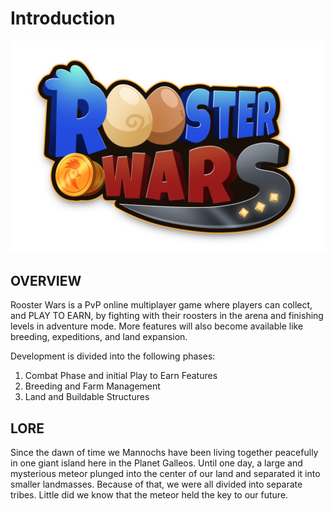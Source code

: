 # Introduction

<!-- Logo Banner -->
<img src="images/rw-logo.png" alt="logo" class="logo-banner">

## OVERVIEW

Rooster Wars is a PvP online multiplayer game where players can collect, and PLAY TO EARN, by fighting with their roosters in the arena and finishing levels in adventure mode. More features will also become available like breeding, expeditions, and land expansion.

Development is divided into the following phases:

1. Combat Phase and initial Play to Earn Features
2. Breeding and Farm Management
3. Land and Buildable Structures

## LORE

Since the dawn of time we Mannochs have been living together peacefully in one giant island here in the Planet Galleos. Until one day, a large and mysterious meteor plunged into the center of our land and separated it into smaller landmasses. Because of that, we were all divided into separate tribes. Little did we know that the meteor held the key to our future.
